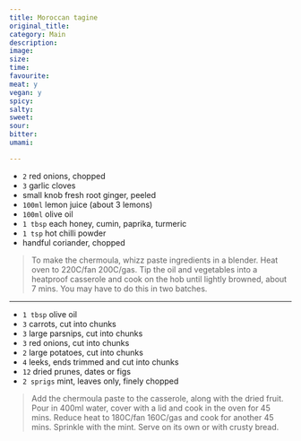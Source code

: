 ```yaml
---
title: Moroccan tagine
original_title:
category: Main
description:
image:
size:
time:
favourite:
meat: y
vegan: y
spicy:
salty:
sweet:
sour:
bitter:
umami:

---
```


* `2` red onions, chopped
* `3` garlic cloves
* small knob fresh root ginger, peeled
* `100ml` lemon juice (about 3 lemons)
* `100ml` olive oil
* `1 tbsp` each honey, cumin, paprika, turmeric
* `1 tsp` hot chilli powder
* handful coriander, chopped

>To make the chermoula, whizz paste ingredients in a blender. Heat oven to 220C/fan 200C/gas. Tip the oil and vegetables into a heatproof casserole and cook on the hob until lightly browned, about 7 mins. You may have to do this in two batches.

---

* `1 tbsp` olive oil
* `3` carrots, cut into chunks
* `3` large parsnips, cut into chunks
* `3` red onions, cut into chunks
* `2` large potatoes, cut into chunks
* `4` leeks, ends trimmed and cut into chunks
* `12` dried prunes, dates or figs
* `2 sprigs` mint, leaves only, finely chopped

>Add the chermoula paste to the casserole, along with the dried fruit. Pour in 400ml water, cover with a lid and cook in the oven for 45 mins. Reduce heat to 180C/fan 160C/gas and cook for another 45 mins. Sprinkle with the mint. Serve on its own or with crusty bread.